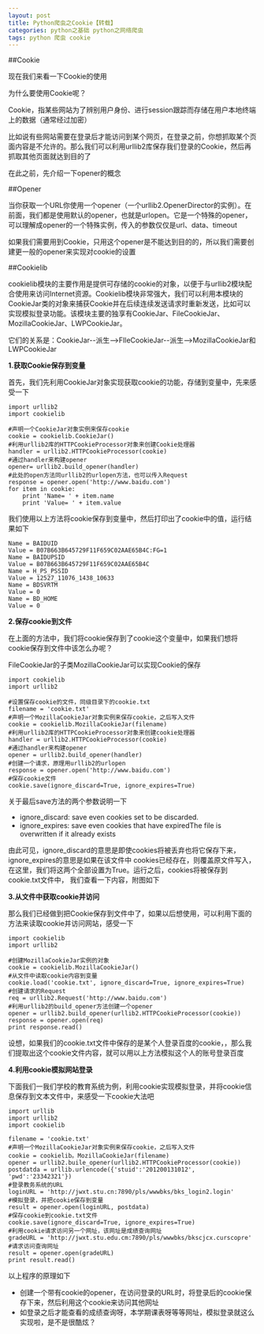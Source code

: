 ```yaml
---
layout: post
title: Python爬虫之Cookie【转载】
categories: python之基础 python之网络爬虫
tags: python 爬虫 cookie
---
```


##Cookie

现在我们来看一下Cookie的使用

为什么要使用Cookie呢？

Cookie，指某些网站为了辨别用户身份、进行session跟踪而存储在用户本地终端上的数据（通常经过加密）

比如说有些网站需要在登录后才能访问到某个网页，在登录之前，你想抓取某个页面内容是不允许的。那么我们可以利用urllib2库保存我们登录的Cookie，然后再抓取其他页面就达到目的了

在此之前，先介绍一下opener的概念

##Opener

当你获取一个URL你使用一个opener（一个urllib2.OpenerDirector的实例）。在前面，我们都是使用默认的opener，也就是urlopen。它是一个特殊的opener，可以理解成opener的一个特殊实例，传入的参数仅仅是url、data、timeout

如果我们需要用到Cookie，只用这个opener是不能达到目的的，所以我们需要创建更一般的opener来实现对cookie的设置

##Cookielib

cookielib模块的主要作用是提供可存储的cookie的对象，以便于与urllib2模块配合使用来访问Internet资源。Cookielib模块非常强大，我们可以利用本模块的CookieJar类的对象来捕获Cookie并在后续连续发送请求时重新发送，比如可以实现模拟登录功能。该模块主要的独享有CookieJar、FileCookieJar、MozillaCookieJar、LWPCookieJar。

它们的关系是：CookieJar--派生-->FIleCookieJar--派生-->MozillaCookieJar和LWPCookieJar

**1.获取Cookie保存到变量**

首先，我们先利用CookieJar对象实现获取cookie的功能，存储到变量中，先来感受一下

```
import urllib2
import cookielib

#声明一个CookieJar对象实例来保存cookie
cookie = cookielib.CookieJar()
#利用urllib2库的HTTPCookieProcessor对象来创建Cookie处理器
handler = urllib2.HTTPCookieProcessor(cookie)
#通过handler来构建opener
opener= urllib2.build_opener(handler)
#此处的open方法同urllib2的urlopen方法，也可以传入Request
response = opener.open('http://www.baidu.com')
for item in cookie:
	print 'Name= ' + item.name
	print 'Value= ' + item.value
```

我们使用以上方法将cookie保存到变量中，然后打印出了cookie中的值，运行结果如下

```
Name = BAIDUID
Value = B07B663B645729F11F659C02AAE65B4C:FG=1
Name = BAIDUPSID
Value = B07B663B645729F11F659C02AAE65B4C
Name = H_PS_PSSID
Value = 12527_11076_1438_10633
Name = BDSVRTM
Value = 0
Name = BD_HOME
Value = 0
```

**2.保存cookie到文件**

在上面的方法中，我们将cookie保存到了cookie这个变量中，如果我们想将cookie保存到文件中该怎么办呢？

FileCookieJar的子类MozillaCookieJar可以实现Cookie的保存

```
import cookielib
import urllib2

#设置保存cookie的文件，同级目录下的cookie.txt
filename = 'cookie.txt'
#声明一个MozillaCookieJar对象实例来保存cookie，之后写入文件
cookie = cookielib.MozillaCookieJar(filename)
#利用urllib2库的HTTPCookieProcessor对象来创建cookie处理器
handler = urllib2.HTTPCookieProcessor(cookie)
#通过handler来构建opener
opener = urllib2.build_opener(handler)
#创建一个请求，原理用urllib2的urlopen
response = opener.open('http://www.baidu.com')
#保存cookie文件
cookie.save(ignore_discard=True, ignore_expires=True)
```

关于最后save方法的两个参数说明一下

* ignore_discard: save even cookies set to be discarded. 
* ignore_expires: save even cookies that have expiredThe file is overwritten if it already exists

由此可见，ignore_discard的意思是即使cookies将被丢弃也将它保存下来，ignore_expires的意思是如果在该文件中 cookies已经存在，则覆盖原文件写入，在这里，我们将这两个全部设置为True。运行之后，cookies将被保存到cookie.txt文件中， 我们查看一下内容，附图如下

**3.从文件中获取cookie并访问**

那么我们已经做到把Cookie保存到文件中了，如果以后想使用，可以利用下面的方法来读取cookie并访问网站，感受一下

```
import cookielib
import urllib2

#创建MozillaCookieJar实例的对象
cookie = cookielib.MozillaCookieJar()
#从文件中读取cookie内容到变量
cookie.load('cookie.txt', ignore_discard=True, ignore_expires=True)
#创建请求的Request
req = urllib2.Request('http://www.baidu.com')
#利用urllib2的build_opener方法创建一个opener
opener = urllib2.build_opener(urllib2.HTTPCookieProcessor(cookie))
response = opener.open(req)
print response.read()
```

设想，如果我们的cookie.txt文件中保存的是某个人登录百度的cookie，，那么我们提取出这个cookie文件内容，就可以用以上方法模拟这个人的账号登录百度

**4.利用cookie模拟网站登录**

下面我们一我们学校的教育系统为例，利用cookie实现模拟登录，并将cookie信息保存到文本文件中，来感受一下cookie大法吧

```
import urllib
import urllib2
import cookielib

filename = 'cookie.txt'
#声明一个MozillaCookieJar对象实例来保存cookie，之后写入文件
cookie = cookielib。MozillaCookieJar(filename)
opener = urllib2.buile_opener(urllib2.HTTPCookieProcessor(cookie))
postdatda = urllib.urlencode({'stuid':'201200131012', 'pwd':'23342321'})
#登录教务系统的URL
loginURL = 'http://jwxt.stu.cn:7890/pls/wwwbks/bks_login2.login'
#模拟登录，并把cookie保存到变量
result = opener.open(loginURL, postdata)
#保存cookie到cookie.txt文件
cookie.save(ignore_discard=True, ignore_expires=True)
#利用cookie请求访问另一个网址，该网址是成绩查询网址
gradeURL = 'http://jwxt.stu.edu.cm:7890/pls/wwwbks/bkscjcx.curscopre'
#请求访问查询网址
result = opener.open(gradeURL)
print result.read()
```

以上程序的原理如下

* 创建一个带有cookie的opener，在访问登录的URL时，将登录后的cookie保存下来，然后利用这个cookie来访问其他网址
* 如登录之后才能查看的成绩查询呀，本学期课表呀等等网址，模拟登录就这么实现啦，是不是很酷炫？